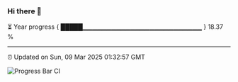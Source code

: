 ### Hi there 👋

⏳ Year progress { █████▁▁▁▁▁▁▁▁▁▁▁▁▁▁▁▁▁▁▁▁▁▁▁▁▁ } 18.37 %

---

⏰ Updated on Sun, 09 Mar 2025 01:32:57 GMT

![Progress Bar CI](https://github.com/ZhaoGui/ZhaoGui/workflows/Progress%20Bar%20CI/badge.svg)
